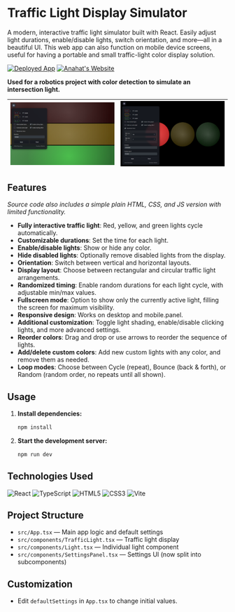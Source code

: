 # Traffic Light Display Simulator

A modern, interactive traffic light simulator built with React. Easily adjust light durations, enable/disable lights, switch orientation, and more—all in a beautiful UI.
This web app can also function on mobile device screens, useful for having a portable and small traffic-light color display solution.

[![Deployed App](https://img.shields.io/badge/Deployed_App-Try_it_now-darkgreen)](https://traffic-light-simulator-six.vercel.app/)
[![Anahat's Website](https://img.shields.io/badge/Developer_Website-AnahatMudgal.com-blue)](https://AnahatMudgal.com)

**Used for a robotics project with color detection to simulate an intersection light.**

| ![Traffic Light Display Simulator Screenshot](public/Traffic-Light-Display-Screenshot.png) | ![Traffic Light Display Circular Layout Screenshot](public/Traffic-Light-Circular-Screenshot.png) |
| ------------------------------------------------------------------------------------------ | ------------------------------------------------------------------------------------------------- |

## Features

_Source code also includes a simple plain HTML, CSS, and JS version with limited functionality._

- **Fully interactive traffic light**: Red, yellow, and green lights cycle automatically.
- **Customizable durations**: Set the time for each light.
- **Enable/disable lights**: Show or hide any color.
- **Hide disabled lights**: Optionally remove disabled lights from the display.
- **Orientation**: Switch between vertical and horizontal layouts.
- **Display layout**: Choose between rectangular and circular traffic light arrangements.
- **Randomized timing**: Enable random durations for each light cycle, with adjustable min/max values.
- **Fullscreen mode**: Option to show only the currently active light, filling the screen for maximum visibility.
- **Responsive design**: Works on desktop and mobile.panel.
- **Additional customization**: Toggle light shading, enable/disable clicking lights, and more advanced settings.
- **Reorder colors**: Drag and drop or use arrows to reorder the sequence of lights.
- **Add/delete custom colors**: Add new custom lights with any color, and remove them as needed.
- **Loop modes**: Choose between Cycle (repeat), Bounce (back & forth), or Random (random order, no repeats until all shown).

## Usage

1. **Install dependencies:**
   ```sh
   npm install
   ```
2. **Start the development server:**
   ```sh
   npm run dev
   ```

## Technologies Used

![React](https://img.shields.io/badge/-React-05122A?style=flat-square&logo=React&color=2a2e34)
![TypeScript](https://img.shields.io/badge/-TypeScript-05122A?style=flat-square&logo=TypeScript&color=2a2e34)
![HTML5](https://img.shields.io/badge/-HTML5-05122A?style=flat-square&logo=HTML5&color=2a2e34)
![CSS3](https://img.shields.io/badge/-CSS3-05122A?style=flat-square&logo=CSS3&color=2a2e34)
![Vite](https://img.shields.io/badge/-Vite-05122A?style=flat-square&logo=Vite&color=2a2e34)

## Project Structure

- `src/App.tsx` — Main app logic and default settings
- `src/components/TrafficLight.tsx` — Traffic light display
- `src/components/Light.tsx` — Individual light component
- `src/components/SettingsPanel.tsx` — Settings UI (now split into subcomponents)

## Customization

- Edit `defaultSettings` in `App.tsx` to change initial values.
